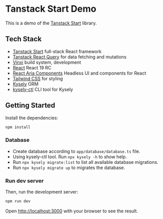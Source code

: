 # Tanstack Start Demo

This is a demo of the [Tanstack Start](https://tanstack.com/start/latest) library.

## Tech Stack

- [Tanstack Start](https://tanstack.com/start/latest) full-stack React framework
- [Tanstack React Query](https://tanstack.com/query/latest) for data fetching and mutations
- [Vinxi](https://vinxi.dev/) build system, development
- [React](https://reactjs.org/) React 19 RC
- [React Aria Components](https://react-spectrum.adobe.com/react-aria/) Headless UI and components for React
- [Tailwind CSS](https://tailwindcss.com/) for styling
- [Kysely](https://kysely.dev/) ORM
- [kysely-ctl](https://github.com/kysely-org/kysely-ctl) CLI tool for Kysely

## Getting Started

Install the dependencies:

```bash
npm install
```

### Database

- Create database according to `app/database/database.ts` file.
- Using kysely-ctl tool. Run `npx kysely -h` to show help.
- Run `npx kysely migrate:list` to list all available database migrations.
- Run `npx kysely migrate up` to migrates the database.

### Run dev server

Then, run the development server:

```bash
npm run dev
```

Open [http://localhost:3000](http://localhost:3000) with your browser to see the result.
